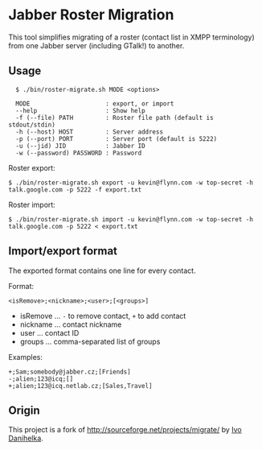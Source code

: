 Jabber Roster Migration
=======================

This tool simplifies migrating of a roster (contact list in XMPP terminology) from one Jabber server (including GTalk!) to another.


Usage
-----

      $ ./bin/roster-migrate.sh MODE <options>

      MODE                     : export, or import
      --help                   : Show help
      -f (--file) PATH         : Roster file path (default is stdout/stdin)
      -h (--host) HOST         : Server address
      -p (--port) PORT         : Server port (default is 5222)
      -u (--jid) JID           : Jabber ID
      -w (--password) PASSWORD : Password

Roster export:

    $ ./bin/roster-migrate.sh export -u kevin@flynn.com -w top-secret -h talk.google.com -p 5222 -f export.txt

Roster import:

    $ ./bin/roster-migrate.sh import -u kevin@flynn.com -w top-secret -h talk.google.com -p 5222 < export.txt



Import/export format
--------------------

The exported format contains one line for every contact.

Format:

    <isRemove>;<nickname>;<user>;[<groups>]

* isRemove ... `-` to remove contact, `+` to add contact
* nickname ... contact nickname
* user     ... contact ID
* groups   ... comma-separated list of groups

Examples:

    +;Sam;somebody@jabber.cz;[Friends]
    -;alien;123@icq;[]
    +;alien;123@icq.netlab.cz;[Sales,Travel]


Origin
------

This project is a fork of http://sourceforge.net/projects/migrate/ by [Ivo Danihelka](https://github.com/fidlej).
